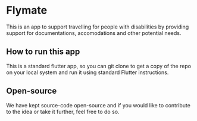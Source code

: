 # Flymate

This is an app to support travelling for people with disabilities by providing support for documentations, accomodations and other potential needs.

## How to run this app

This is a standard flutter app, so you can git clone to get a copy of the repo on your local system and run it using standard Flutter instructions.


## Open-source

We have kept source-code open-source and if you would like to contribute to the idea or take it further, feel free to do so.
